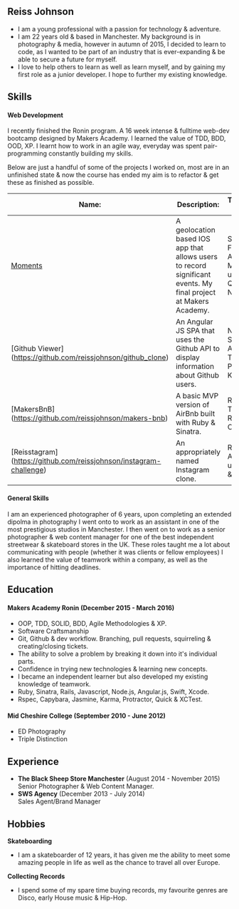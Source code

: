 ## Reiss Johnson 

- I am a young professional with a passion for technology & adventure.
- I am 22 years old & based in Manchester. My background is in photography & media, however in autumn of 2015, I decided to learn to code, as I wanted to be part of an industry that is ever-expanding & be able to secure a future for myself.
- I love to help others to learn as well as learn myself, and by gaining my first role as a junior developer. I hope to further my existing knowledge.

## Skills

#### Web Development

I recently finished the Ronin program. A 16 week intense & fulltime web-dev bootcamp designed by Makers Academy. I learned the value of TDD, BDD, OOD, XP. I learnt how to work in an agile way, everyday was spent pair-programming constantly building my skills. 

Below are just a handful of some of the projects I worked on, most are in an unfinished state & now the course has ended my aim is to refactor & get these as finished as possible.

|Name:|Description:|Technologies Used:|
|---|---|---|
|[Moments](https://github.com/reissjohnson/moments)|A geolocation based IOS app that allows users to record significant events. My final project at Makers Academy.|Swift, Xcode, Facebook API, Apple Mapkit & TDD using XCTest, Quick & Nimble.|
|[Github Viewer] (https://github.com/reissjohnson/github_clone)|An Angular JS SPA that uses the Github API to display information about Github users.|Node.js, Sinatra, Angular JS, TDD using Protractor & Karma.|
|[MakersBnB] (https://github.com/reissjohnson/makers-bnb)|A basic MVP version of AirBnb built with Ruby & Sinatra.|Ruby, Sinatra, TDD using Rspec & Capybara.|
|[Reisstagram] (https://github.com/reissjohnson/instagram-challenge)|An appropriately named Instagram clone.|Ruby, Rails, AWS, TDD using Rspec & Capybara.|

#### General Skills

I am an experienced photographer of 6 years, upon completing an extended dipolma in photography I went onto to work as an assistant in one of the most prestigious studios in Manchester. I then went on to work as a senior photographer & web content manager for one of the best independent streetwear & skateboard stores in the UK. These roles taught me a lot about communicating with people (whether it was clients or fellow employees) I also learned the value of teamwork within a company, as well as the importance of hitting deadlines.

## Education

#### Makers Academy Ronin (December 2015 - March 2016)

- OOP, TDD, SOLID, BDD, Agile Methodologies & XP.
- Software Craftsmanship
- Git, Github & dev workflow. Branching, pull requests, squirreling & creating/closing tickets.
- The ability to solve a problem by breaking it down into it's individual parts.
- Confidence in trying new technologies & learning new concepts.
- I became an independent learner but also developed my existing knowledge of teamwork.
- Ruby, Sinatra, Rails, Javascript, Node.js, Angular.js, Swift, Xcode.
- Rspec, Capybara, Jasmine, Karma, Protractor, Quick & XCTest.

#### Mid Cheshire College (September 2010 - June 2012)

- ED Photography
- Triple Distinction

## Experience

- **The Black Sheep Store Manchester** (August 2014 - November 2015)    
Senior Photographer & Web Content Manager.
- **SWS Agency** (December 2013 - July 2014)   
Sales Agent/Brand Manager

## Hobbies
**Skateboarding** 
- I am a skateboarder of 12 years, it has given me the ability to meet some amazing people in life as well as the chance to travel all over Europe.

**Collecting Records**  
- I spend some of my spare time buying records, my favourite genres are Disco, early House music & Hip-Hop.

